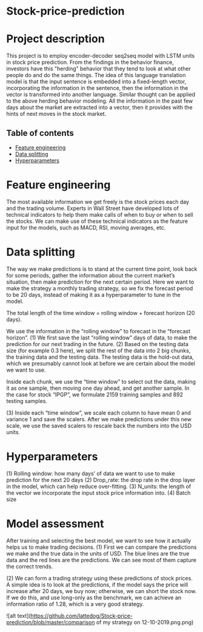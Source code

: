 # Stock-price-prediction

# Project description
This project is to employ encoder-decoder seq2seq model with LSTM units in stock price prediction. From the findings in the behavior finance, investors have this "herding" behavior that they tend to look at what other people do and do the same things. The idea of this language translation model is that the input sentence is embedded into a fixed-length vector, incorporating the information in the sentence, then the information in the vector is transformed into another language. Similar thought can be applied to the above herding behavior modeling. All the information in the past few days about the market are extracted into a vector, then it provides with the hints of next moves in the stock market. 


## Table of contents
* [Feature engineering](#Feature-engineering)
* [Data splitting](#Data-splitting)
* [Hyperparameters](#Hyperparameters)



# Feature engineering

The most available information we get freely is the stock prices each day and the trading volume. Experts in Wall Street have developed lots of technical indicators to help them make calls of when to buy or when to sell the stocks. We can make use of these technical indicators as the feature input for the models, such as MACD, RSI, moving averages, etc.


# Data splitting
The way we make predictions is to stand at the current time point, look back for some periods, gather the information about the current market’s situation, then make prediction for the next certain period. Here we want to make the strategy a monthly trading strategy, so we fix the forecast period to be 20 days, instead of making it as a hyperparameter to tune in the model.

The total length of the time window = rolling window + forecast horizon (20 days).

We use the information in the “rolling window” to forecast in the “forecast horizon”.
(1)	We first save the last “rolling window” days of data, to make the prediction for our next trading in the future. 
(2)	Based on the testing data size (for example 0.3 here), we split the rest of the data into 2 big chunks, the training data and the testing data. The testing data is the hold-out data, which we presumably cannot look at before we are certain about the model we want to use.

Inside each chunk, we use the “time window” to select out the data, making it as one sample, then moving one day ahead, and get another sample. In the case for stock “IPGP”, we formulate 2159 training samples and 892 testing samples.

(3)	Inside each “time window”, we scale each column to have mean 0 and variance 1 and save the scalers. After we make predictions under this new scale, we use the saved scalers to rescale back the numbers into the USD units.



# Hyperparameters
(1)	Rolling window: how many days’ of data we want to use to make prediction for the next 20 days
(2)	Drop_rate: the drop rate in the drop layer in the model, which can help reduce over-fitting.
(3)	N_units: the length of the vector we incorporate the input stock price information into.
(4)	Batch size


# Model assessment
After training and selecting the best model, we want to see how it actually helps us to make trading decisions. 
(1)	First we can compare the predictions we make and the true data in the units of USD.
The blue lines are the true data and the red lines are the predictions. We can see most of them capture the correct trends.


(2)	We can form a trading strategy using these predictions of stock prices. A simple idea is to look at the predictions, if the model says the price will increase after 20 days, we buy now; otherwise, we can short the stock now. If we do this, and use long-only as the benchmark, we can achieve an information ratio of 1.28, which is a very good strategy. 


![alt text](https://github.com/lattedog/Stock-price-prediction/blob/master/comparison of my strategy on 12-10-2019.png.png)

